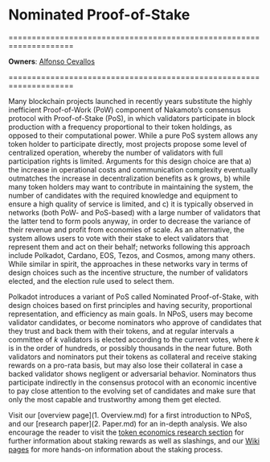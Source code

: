 # Nominated Proof-of-Stake

====================================================================

**Owners**: [Alfonso Cevallos](/research_team_members/alfonso.html)

====================================================================

Many blockchain projects launched in recently years substitute the highly inefficient Proof-of-Work (PoW) component of Nakamoto’s consensus protocol with Proof-of-Stake (PoS), in which validators participate in block production with a frequency proportional to their token holdings, as opposed to their computational power. While a pure PoS system allows any token holder to participate directly, most projects propose some level of centralized operation, whereby the number of validators with full participation rights is limited. Arguments for this design choice are that a) the increase in operational costs and communication complexity eventually outmatches the increase in decentralization benefits as k grows, b) while many token holders may want to contribute in maintaining the system, the number of candidates with the required knowledge and equipment to ensure a high quality of service is limited, and c) it is typically observed in networks (both PoW- and PoS-based) with a large number of validators that the latter tend to form pools anyway, in order to decrease the variance of their revenue and profit from economies of scale. As an alternative, the system allows users to vote with their stake to elect validators that represent them and act on their behalf; networks following this approach include Polkadot, Cardano, EOS, Tezos, and Cosmos, among many others. While similar in spirit, the approaches in these networks vary in terms of design choices such as the incentive structure, the number of validators elected, and the election rule used to select them. 

Polkadot introduces a variant of PoS called Nominated Proof-of-Stake, with design choices based on first principles and having security, proportional representation, and efficiency as main goals. In NPoS, users may become validator candidates, or become nominators who approve of candidates that they trust and back them with their tokens, and at regular intervals a committee of $k$ validators is elected according to the current votes, where $k$ is in the order of hundreds, or possibly thousands in the near future. Both validators and nominators put their tokens as collateral and receive staking rewards on a pro-rata basis, but may also lose their collateral in case a backed validator shows negligent or adversarial behavior. Nominators thus participate indirectly in the consensus protocol with an economic incentive to pay close attention to the evolving set of candidates and make sure that only the most capable and trustworthy among them get elected.

Visit our [overview page](1. Overview.md) for a first introduction to NPoS, and our [research paper](2. Paper.md) for an in-depth analysis. We also encourage the reader to visit the [token economics research section](https://w3f-research.readthedocs.io/en/latest/polkadot/Token%20Economics.html) for further information about staking rewards as well as slashings, and our [Wiki pages](https://wiki.polkadot.network/docs/en/learn-staking) for more hands-on information about the staking process.

